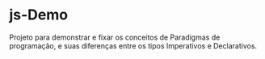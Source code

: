 # js-Demo

Projeto para demonstrar e fixar os conceitos de Paradigmas de programação, e suas diferenças entre os tipos Imperativos e Declarativos.